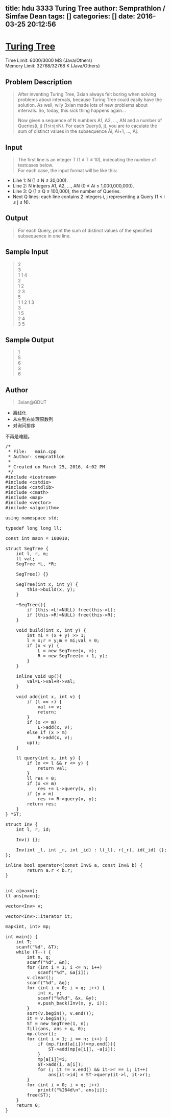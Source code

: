 title: hdu 3333 Turing Tree
author: Semprathlon / Simfae Dean
tags: []
categories: []
date: 2016-03-25 20:12:56
---
# [Turing Tree](http://acm.hdu.edu.cn/showproblem.php?pid=3333)

Time Limit: 6000/3000 MS (Java/Others)  
Memory Limit: 32768/32768 K (Java/Others)  

## Problem Description
> After inventing Turing Tree, 3xian always felt boring when solving problems about intervals, because Turing Tree could easily have the solution. As well, wily 3xian made lots of new problems about intervals. So, today, this sick thing happens again...
>
> Now given a sequence of N numbers A1, A2, ..., AN and a number of Queries(i, j) (1≤i≤j≤N). For each Query(i, j), you are to caculate the sum of distinct values in the subsequence Ai, Ai+1, ..., Aj.

## Input
> The first line is an integer T (1 ≤ T ≤ 10), indecating the number of testcases below.  
> For each case, the input format will be like this:
>
* Line 1: N (1 ≤ N ≤ 30,000).
* Line 2: N integers A1, A2, ..., AN (0 ≤ Ai ≤ 1,000,000,000).
* Line 3: Q (1 ≤ Q ≤ 100,000), the number of Queries.
* Next Q lines: each line contains 2 integers i, j representing a Query (1 ≤ i ≤ j ≤ N). 

## Output
> For each Query, print the sum of distinct values of the specified subsequence in one line.
 

## Sample Input
> 2  
3  
1 1 4  
2  
1 2  
2 3  
5  
1 1 2 1 3  
3  
1 5  
2 4  
3 5  
 

## Sample Output
> 1  
5  
6  
3  
6  
 
## Author
> 3xian@GDUT

* 离线化
* 从左到右处理原数列
* 对询问排序

不再是难题。

<pre class="lang:c++ decode:true " >/* 
 * File:   main.cpp
 * Author: semprathlon
 *
 * Created on March 25, 2016, 4:02 PM
 */
#include &lt;iostream&gt;
#include &lt;cstdio&gt;
#include &lt;cstdlib&gt;
#include &lt;cmath&gt;
#include &lt;map&gt;
#include &lt;vector&gt;
#include &lt;algorithm&gt;

using namespace std;

typedef long long ll;

const int maxn = 100010;

struct SegTree {
    int l, r, m;
    ll val;
    SegTree *L, *R;

    SegTree() {}

    SegTree(int x, int y) {
        this-&gt;build(x, y);
    }
    
    ~SegTree(){
        if (this-&gt;L!=NULL) free(this-&gt;L);
        if (this-&gt;R!=NULL) free(this-&gt;R);
    }

    void build(int x, int y) {
        int mi = (x + y) &gt;&gt; 1;
        l = x;r = y;m = mi;val = 0;
        if (x &lt; y) {
            L = new SegTree(x, m);
            R = new SegTree(m + 1, y);
        }
    }
    
    inline void up(){
        val=L-&gt;val+R-&gt;val;
    }
    
    void add(int x, int v) {
        if (l == r) {
            val += v;
            return;
        }
        if (x &lt;= m)
            L-&gt;add(x, v);
        else if (x &gt; m)
            R-&gt;add(x, v);
        up();
    }

    ll query(int x, int y) {
        if (x &lt;= l &amp;&amp; r &lt;= y) {
            return val;
        }
        ll res = 0;
        if (x &lt;= m)
            res += L-&gt;query(x, y);
        if (y &gt; m)
            res += R-&gt;query(x, y);
        return res;
    }
} *ST;

struct Inv {
    int l, r, id;

    Inv() {};

    Inv(int _l, int _r, int _id) : l(_l), r(_r), id(_id) {};
};

inline bool operator&lt;(const Inv&amp; a, const Inv&amp; b) {
        return a.r &lt; b.r;
}


int a[maxn];
ll ans[maxn];

vector&lt;Inv&gt; v;

vector&lt;Inv&gt;::iterator it;

map&lt;int, int&gt; mp;

int main() {
    int T;
    scanf("%d", &amp;T);
    while (T--) {
        int n, q;
        scanf("%d", &amp;n);
        for (int i = 1; i &lt;= n; i++)
            scanf("%d", &amp;a[i]);
        v.clear();
        scanf("%d", &amp;q);
        for (int i = 0; i &lt; q; i++) {
            int x, y;
            scanf("%d%d", &amp;x, &amp;y);
            v.push_back(Inv(x, y, i));
        }
        sort(v.begin(), v.end());
        it = v.begin();
        ST = new SegTree(1, n);
        fill(ans, ans + q, 0);
        mp.clear();
        for (int i = 1; i &lt;= n; i++) {
            if (mp.find(a[i])!=mp.end()){
                ST-&gt;add(mp[a[i]], -a[i]);
            }
            mp[a[i]]=i;
            ST-&gt;add(i, a[i]);
            for (; it != v.end() &amp;&amp; it-&gt;r == i; it++)
                ans[it-&gt;id] = ST-&gt;query(it-&gt;l, it-&gt;r);
        }
        for (int i = 0; i &lt; q; i++)
            printf("%I64d\n", ans[i]);
        free(ST);
    }
    return 0;
}</pre> 

